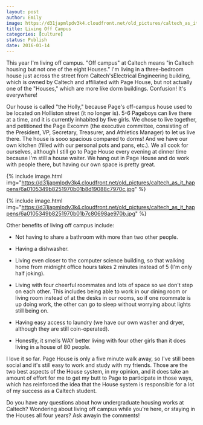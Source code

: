 ```yaml
---
layout: post
author: Emily
image: https://d31japmlpdv3k4.cloudfront.net/old_pictures/caltech_as_it_happens/6a0105349b8251970b01bb08ab402c970d.jpg
title: Living Off Campus 
categories: [culture]
status: Publish
date: 2016-01-14
---
```



This year I'm living off campus. "Off campus" at Caltech means "in Caltech housing but not one of the eight Houses." I'm living in a three-bedroom house just across the street from Caltech'sElectrical Engineering building, which is owned by Caltech and affiliated with Page House, but not actually one of the "Houses," which are more like dorm buildings. Confusion! It's everywhere!

Our house is called "the Holly," because Page's off-campus house used to be located on Holliston street (it no longer is). 5-6 Pageboys can live there at a time, and it is currently inhabited by five girls. We chose to live together, and petitioned the Page Excomm (the executive committee, consisting of the President, VP, Secretary, Treasurer, and Athletics Manager) to let us live there. The house is sooo spacious compared to dorms! And we have our own kitchen (filled with our personal pots and pans, etc.). We all cook for ourselves, although I still go to Page House every evening at dinner time because I'm still a house waiter. We hang out in Page House and do work with people there, but having our own space is pretty great.


{% include image.html img="https://d31japmlpdv3k4.cloudfront.net/old_pictures/caltech_as_it_happens/6a0105349b8251970b01b8d19088c7970c.jpg" %}


{% include image.html img="https://d31japmlpdv3k4.cloudfront.net/old_pictures/caltech_as_it_happens/6a0105349b8251970b01b7c80698ae970b.jpg" %}

Other benefits of living off campus include:

- Not having to share a bathroom with more than two other people.

- Having a dishwasher.

- Living even closer to the computer science building, so that walking home from midnight office hours takes 2 minutes instead of 5 (I'm only half joking).

- Living with four cheerful roommates and lots of space so we don't step on each other. This includes being able to work in our dining room or living room instead of at the desks in our rooms, so if one roommate is up doing work, the other can go to sleep without worrying about lights still being on.

- Having easy access to laundry (we have our own washer and dryer, although they are still coin-operated).

- Honestly, it smells WAY better living with four other girls than it does living in a house of 80 people.

I love it so far. Page House is only a five minute walk away, so I've still been social and it's still easy to work and study with my friends. Those are the two best aspects of the House system, in my opinion, and it does take an amount of effort for me to get my butt to Page to participate in those ways, which has reinforced the idea that the House system is responsible for a lot of my success as a Caltech student.

Do you have any questions about how undergraduate housing works at Caltech? Wondering about living off campus while you're here, or staying in the Houses all four years? Ask awayin the comments!
